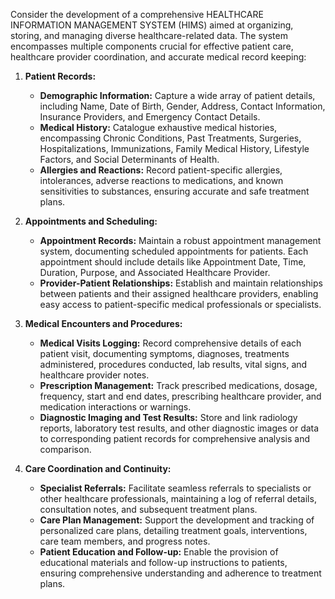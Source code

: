 Consider the development of a comprehensive HEALTHCARE INFORMATION MANAGEMENT SYSTEM (HIMS) aimed at organizing, storing, and managing diverse healthcare-related data. The system encompasses multiple components crucial for effective patient care, healthcare provider coordination, and accurate medical record keeping:

1. **Patient Records:**
    
    - **Demographic Information:** Capture a wide array of patient details, including Name, Date of Birth, Gender, Address, Contact Information, Insurance Providers, and Emergency Contact Details.
    - **Medical History:** Catalogue exhaustive medical histories, encompassing Chronic Conditions, Past Treatments, Surgeries, Hospitalizations, Immunizations, Family Medical History, Lifestyle Factors, and Social Determinants of Health.
    - **Allergies and Reactions:** Record patient-specific allergies, intolerances, adverse reactions to medications, and known sensitivities to substances, ensuring accurate and safe treatment plans.
2. **Appointments and Scheduling:**
    
    - **Appointment Records:** Maintain a robust appointment management system, documenting scheduled appointments for patients. Each appointment should include details like Appointment Date, Time, Duration, Purpose, and Associated Healthcare Provider.
    - **Provider-Patient Relationships:** Establish and maintain relationships between patients and their assigned healthcare providers, enabling easy access to patient-specific medical professionals or specialists.
3. **Medical Encounters and Procedures:**
    
    - **Medical Visits Logging:** Record comprehensive details of each patient visit, documenting symptoms, diagnoses, treatments administered, procedures conducted, lab results, vital signs, and healthcare provider notes.
    - **Prescription Management:** Track prescribed medications, dosage, frequency, start and end dates, prescribing healthcare provider, and medication interactions or warnings.
    - **Diagnostic Imaging and Test Results:** Store and link radiology reports, laboratory test results, and other diagnostic images or data to corresponding patient records for comprehensive analysis and comparison.
4. **Care Coordination and Continuity:**
    
    - **Specialist Referrals:** Facilitate seamless referrals to specialists or other healthcare professionals, maintaining a log of referral details, consultation notes, and subsequent treatment plans.
    - **Care Plan Management:** Support the development and tracking of personalized care plans, detailing treatment goals, interventions, care team members, and progress notes.
    - **Patient Education and Follow-up:** Enable the provision of educational materials and follow-up instructions to patients, ensuring comprehensive understanding and adherence to treatment plans.